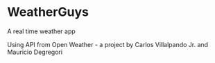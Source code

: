 # WeatherGuys
A real time weather app 

Using API from Open Weather - a project by Carlos Villalpando Jr. and Mauricio Degregori
